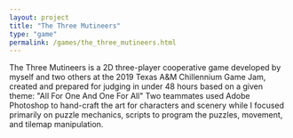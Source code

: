 ```yaml
---
layout: project
title: "The Three Mutineers"
type: "game"
permalink: /games/the_three_mutineers.html
---
```

The Three Mutineers is a 2D three-player cooperative game developed by myself and two others at the 2019 Texas A&amp;M Chillennium Game Jam, created and prepared for judging in under 48 hours based on a given theme: \"All For One And One For All\" Two teammates used Adobe Photoshop to hand-craft the art for characters and scenery while I focused primarily on puzzle mechanics, scripts to program the puzzles, movement, and tilemap manipulation.